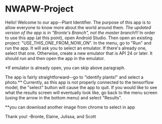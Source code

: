 # NWAPW-Project

Hello! Welcome to our app--Plant Identifier. The purpose of this app is to allow everyone to know more about the world around them. *The updated version of the app is in "Bronte's Branch", not the master branch!!!* In order to use this app (at this point), open Android Studio. Then open an existing project: "USE_THIS_ONE_FROM_NOW_ON". In the menu, go to "Run" and run the app. It will ask you to select an emulator. If there's already one, select that one. Otherwise, create a new emulator that is API 24 or later. It should run and then open the app in the emulator.

*If emulator is already open, you can skip above paragraph.

The app is fairly straightforward--go to "identify plants!" and select a photo.** Currently, as this app is not properly connected to the tensorflow model, the "select" button will cause the app to quit. If you would like to see what the results screen will eventually look like, go back to the menu screen (using the arrow in the bottom menu) and select "Results".

**you can download another image from chrome to select in app

Thank you!
-Bronte, Elaine, Julissa, and Scott
